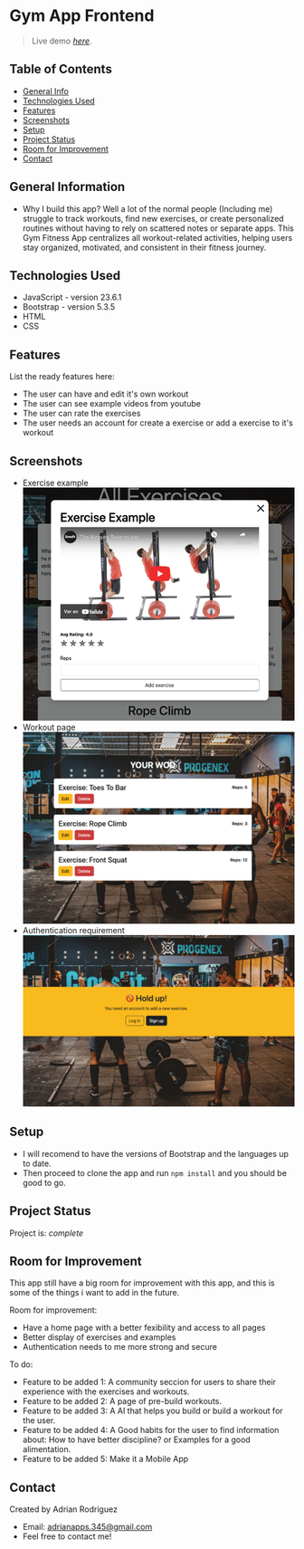 # Gym App Frontend
> Live demo [_here_](https://gym-app-frontend-8mg5.onrender.com). <!-- If you have the project hosted somewhere, include the link here. -->

## Table of Contents
* [General Info](#general-information)
* [Technologies Used](#technologies-used)
* [Features](#features)
* [Screenshots](#screenshots)
* [Setup](#setup)
* [Project Status](#project-status)
* [Room for Improvement](#room-for-improvement)
* [Contact](#contact)
<!-- * [License](#license) -->


## General Information
- Why I build this app? Well a lot of the normal people (Including me) struggle to track workouts, find new exercises, or create personalized routines without having to rely on scattered notes or separate apps. This Gym Fitness App centralizes all workout-related activities, helping users stay organized, motivated, and consistent in their fitness journey.
<!-- You don't have to answer all the questions - just the ones relevant to your project. -->


## Technologies Used
- JavaScript - version 23.6.1
- Bootstrap - version 5.3.5
- HTML
- CSS

## Features
List the ready features here:
- The user can have and edit it's own workout
- The user can see example videos from youtube
- The user can rate the exercises
- The user needs an account for create a exercise or add a exercise to it's workout


## Screenshots
- Exercise example
![App screenshot](./public/img/ScreenshotExample.png)
- Workout page
![App screenshot](./public/img/ScreenshotWOD.png)
- Authentication requirement
![App screenshot](./public/img/ScreenshotAuth.png)

## Setup
- I will recomend to have the versions of Bootstrap and the languages up to date.
- Then proceed to clone the app and run `npm install` and you should be good to go.


## Project Status
Project is: _complete_ 

## Room for Improvement
This app still have a big room for improvement with this app, and this is some of the things i want to add in the future.

Room for improvement:
- Have a home page with a better fexibility and access to all pages
- Better display of exercises and examples
- Authentication needs to me more strong and secure 

To do:
- Feature to be added 1:
  A community seccion for users to share their experience with the exercises and workouts.
- Feature to be added 2:
  A page of pre-build workouts.
- Feature to be added 3:
  A AI that helps you build or build a workout for the user.
- Feature to be added 4:
  A Good habits for the user to find information about: How to have better discipline? or Examples for a good alimentation.
- Feature to be added 5:
  Make it a Mobile App

## Contact
Created by Adrian Rodriguez 
- Email: adrianapps.345@gmail.com 
- Feel free to contact me!
